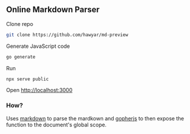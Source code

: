 ## Online Markdown Parser

Clone repo

```bash
git clone https://github.com/hawyar/md-preview
```

Generate JavaScript code

```bash
go generate
```

Run

```bash
npx serve public
```

Open [http://localhost:3000](http://localhost:3000)

### How?

Uses [markdown](https://github.com/gomarkdown/markdown) to parse the mardkown and [gopherjs](https://github.com/gopherjs/gopherjs) to then expose the function to the document's global scope.